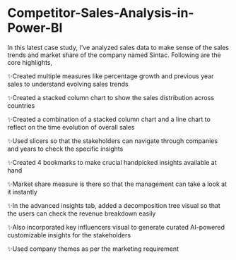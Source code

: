 # Competitor-Sales-Analysis-in-Power-BI

In this latest case study, I've analyzed sales data to make sense of the sales trends and market share of the company named Sintac. Following are the core highlights,

✨Created multiple measures like percentage growth and previous year sales to understand evolving sales trends

✨Created a stacked column chart to show the sales distribution across countries

✨Created a combination of a stacked column chart and a line chart to reflect on the time evolution of overall sales

✨Used slicers so that the stakeholders can navigate through companies and years to check the specific insights

✨Created 4 bookmarks to make crucial handpicked insights available at hand

✨Market share measure is there so that the management can take a look at it instantly

✨In the advanced insights tab, added a decomposition tree visual so that the users can check the revenue breakdown easily

✨Also incorporated key influencers visual to generate curated AI-powered customizable insights for the stakeholders

✨Used company themes as per the marketing requirement
